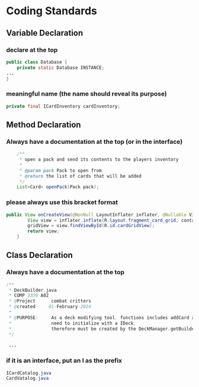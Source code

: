 # Coding Standards

## Variable Declaration

### declare at the top

```java
public class Database {
    private static Database INSTANCE;
...
}
```

### meaningful name (the name should reveal its purpose)
    
```java
private final ICardInventory cardInventory;
```

## Method Declaration

### Always have a documentation at the top (or in the interface)

```java
    /**
     * open a pack and send its contents to the players inventory
     *
     * @param pack Pack to open from
     * @return the list of cards that will be added
     */
    List<Card> openPack(Pack pack);
```

### please always use this bracket format

```java
public View onCreateView(@NonNull LayoutInflater inflater, @Nullable ViewGroup container, @Nullable Bundle savedInstanceState) {
        View view = inflater.inflate(R.layout.fragment_card_grid, container, false);
        gridView = view.findViewById(R.id.cardGridView);
        return view;
    }
```

## Class Declaration

### Always have a documentation at the top

```java
/**
 * DeckBuilder.java
 * COMP 3350 A02
 * @Project      combat critters
 * @created     01-February-2024
 *
 * @PURPOSE:     As a deck modifying tool, functions includes addCard and removeCard, etc,
 *               need to initialize with a IDeck,
 *               therefore must be created by the DeckManager.getBuilder()
 */
 
 ...
```

### if it is an interface, put an I as the prefix

```java
ICardCatalog.java
CardVatalog.java
```